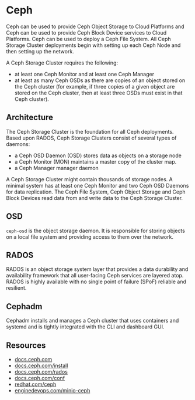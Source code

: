 # Ceph

Ceph can be used to provide Ceph Object Storage to Cloud Platforms and Ceph can be used to provide Ceph Block Device services to Cloud Platforms.
Ceph can be used to deploy a Ceph File System. All Ceph Storage Cluster deployments begin with setting up each Ceph Node and then setting up the network.

A Ceph Storage Cluster requires the following:

- at least one Ceph Monitor and at least one Ceph Manager
- at least as many Ceph OSDs as there are copies of an object stored on the Ceph cluster
  (for example, if three copies of a given object are stored on the Ceph cluster, then at least three OSDs must exist in that Ceph cluster).

## Architecture

The Ceph Storage Cluster is the foundation for all Ceph deployments. Based upon RADOS, Ceph Storage Clusters consist of several types of daemons:

- a Ceph OSD Daemon (OSD) stores data as objects on a storage node
- a Ceph Monitor (MON) maintains a master copy of the cluster map.
- a Ceph Manager manager daemon

A Ceph Storage Cluster might contain thousands of storage nodes. A minimal system has at least one Ceph Monitor and two Ceph OSD Daemons for data replication.
The Ceph File System, Ceph Object Storage and Ceph Block Devices read data from and write data to the Ceph Storage Cluster.

## OSD

```ceph-osd``` is the object storage daemon. It is responsible for storing objects on a local file system and providing access to them over the network.

## RADOS

RADOS is an object storage system layer that provides a data durability and availability framework that all user-facing Ceph services are layered atop.
RADOS is highly available with no single point of failure (SPoF) reliable and resilient.

## Cephadm

Cephadm installs and manages a Ceph cluster that uses containers and systemd and is tightly integrated with the CLI and dashboard GUI.

## Resources

- [docs.ceph.com](https://docs.ceph.com/en/latest/)
- [docs.ceph.com/install](https://docs.ceph.com/en/latest/install/)
- [docs.ceph.com/rados](https://docs.ceph.com/en/latest/rados/)
- [docs.ceph.com/conf](https://docs.ceph.com/en/latest/rados/configuration/ceph-conf/)
- [redhat.com/ceph](https://access.redhat.com/webassets/avalon/d/Red_Hat_Ceph_Storage-5-Developer_Guide-en-US/images/7dcdbc34ed0fba01faab0006ee8841a3/RESTful_access.png)
- [enginedevops.com/minio-ceph](https://enginedevops.com/2023/06/06/minio-vs-ceph/)
